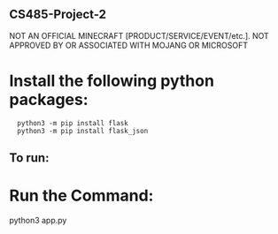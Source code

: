 ## CS485-Project-2
NOT AN OFFICIAL MINECRAFT [PRODUCT/SERVICE/EVENT/etc.]. NOT APPROVED BY OR ASSOCIATED WITH MOJANG OR MICROSOFT

# Install the following python packages:
	  python3 -m pip install flask
	  python3 -m pip install flask_json
## To run: 
# Run the Command:

  python3 app.py
